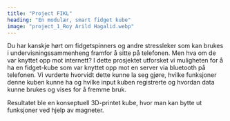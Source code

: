 ```yaml
---
title: "Project FIKL"
heading: "En modulær, smart fidget kube"
image: "project_1_Roy Arild Hagalid.webp"
---
```


Du har kanskje hørt om fidgetspinners og andre stressleker som kan brukes i undervisningssammenheng framfor å sitte på telefonen. Men hva om de var knyttet opp mot internett? I dette prosjektet utforsket vi muligheten for å ha en fidget-kube som var knyttet opp mot en server via bluetooth på telefonen. Vi vurderte hvorvidt dette kunne la seg gjøre, hvilke funksjoner denne kuben kunne ha og hvilke input kuben registrerte og hvordan data kunne brukes og vises for å fremme bruk. 

Resultatet ble en konseptuell 3D-printet kube, hvor man kan bytte ut funksjoner ved hjelp av magneter.
